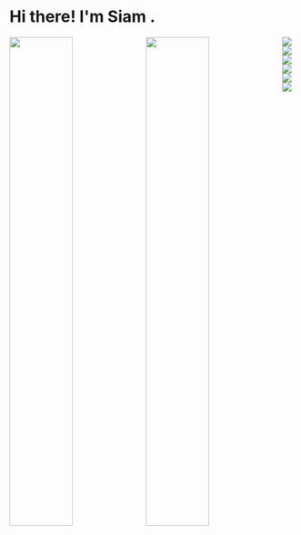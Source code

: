 # Hi there! I'm Siam .

<img align="left" width="47%" src="https://github-readme-stats.vercel.app/api?username=siaaam&show_icons=true&theme=radical"/>
<img align="left" width="47%" src="https://github-readme-stats.vercel.app/api/top-langs/?username=siaaam&layout=compact"/>
<img align="left" src="https://img.shields.io/badge/html5-%23E34F26.svg?style=for-the-badge&logo=html5&logoColor=white"/>
<img align="left" src="https://img.shields.io/badge/javascript-%23323330.svg?style=for-the-badge&logo=javascript&logoColor=%23F7DF1E"/>
<img src="https://img.shields.io/badge/css3-%231572B6.svg?style=for-the-badge&logo=css3&logoColor=white"/>
<img align="left" src="https://img.shields.io/badge/bootstrap-%23563D7C.svg?style=for-the-badge&logo=bootstrap&logoColor=white"/>
<img align="left" src="https://img.shields.io/badge/react-%2320232a.svg?style=for-the-badge&logo=react&logoColor=%2361DAFB"/>
<img src="https://img.shields.io/badge/SASS-hotpink.svg?style=for-the-badge&logo=SASS&logoColor=white"/>
